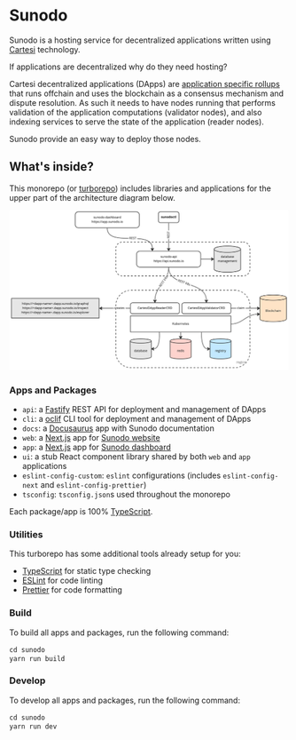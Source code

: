 # Sunodo

Sunodo is a hosting service for decentralized applications written using [Cartesi](http://cartesi.io) technology.

If applications are decentralized why do they need hosting?

Cartesi decentralized applications (DApps) are [application specific rollups](https://medium.com/cartesi/application-specific-rollups-e12ed5d9de01) that runs offchain and uses the blockchain as a consensus mechanism and dispute resolution. As such it needs to have nodes running that performs validation of the application computations (validator nodes), and also indexing services to serve the state of the application (reader nodes).

Sunodo provide an easy way to deploy those nodes.

## What's inside?

This monorepo (or [turborepo](https://turbo.build/repo)) includes libraries and applications for the upper part of the architecture diagram below.

![architecture](architecture.jpg)

### Apps and Packages

-   `api`: a [Fastify](https://www.fastify.io) REST API for deployment and management of DApps
-   `cli`: a [oclif](https://oclif.io) CLI tool for deployment and management of DApps
-   `docs`: a [Docusaurus](https://docusaurus.io) app with Sunodo documentation
-   `web`: a [Next.js](https://nextjs.org/) app for [Sunodo website](https://sunodo.io)
-   `app`: a [Next.js](https://nextjs.org/) app for [Sunodo dashboard](https://app.sunodo.io)
-   `ui`: a stub React component library shared by both `web` and `app` applications
-   `eslint-config-custom`: `eslint` configurations (includes `eslint-config-next` and `eslint-config-prettier`)
-   `tsconfig`: `tsconfig.json`s used throughout the monorepo

Each package/app is 100% [TypeScript](https://www.typescriptlang.org/).

### Utilities

This turborepo has some additional tools already setup for you:

-   [TypeScript](https://www.typescriptlang.org/) for static type checking
-   [ESLint](https://eslint.org/) for code linting
-   [Prettier](https://prettier.io) for code formatting

### Build

To build all apps and packages, run the following command:

```shell
cd sunodo
yarn run build
```

### Develop

To develop all apps and packages, run the following command:

```shell
cd sunodo
yarn run dev
```
